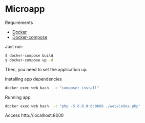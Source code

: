 # Microapp

Requirements

- [Docker](https://www.docker.com/)
- [Docker-compose](https://docs.docker.com/compose/)

Just run:

```bash
$ docker-compose build
$ docker-compose up -d
```

Then, you need to set the application up.

Installing app dependencies

```bash
docker exec web bash  -c "composer install"
```

Running app

```bash
docker exec web bash  -c "php -S 0.0.0.0:8000 ./web/index.php"
```

Access http://localhost:8000
